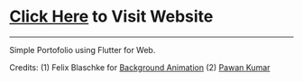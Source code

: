 # [Click Here](https://harshchaudhary.ml/Portofolio-Flutter_for_Web) to Visit Website
___

Simple Portofolio using Flutter for Web.

Credits: (1) Felix Blaschke for 
[Background Animation](https://github.com/felixblaschke/simple_animations_example_app)
(2) [Pawan Kumar](https://github.com/iampawan)
